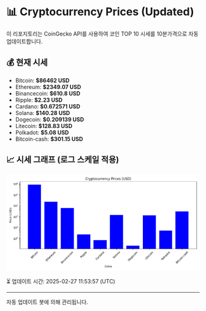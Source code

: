 
# 📊 Cryptocurrency Prices (Updated)

이 리포지토리는 CoinGecko API를 사용하여 코인 TOP 10 시세를 10분가격으로 자동 업데이트합니다.

## 💰 현재 시세
- Bitcoin: **$86462 USD**
- Ethereum: **$2349.07 USD**
- Binancecoin: **$610.8 USD**
- Ripple: **$2.23 USD**
- Cardano: **$0.672571 USD**
- Solana: **$140.28 USD**
- Dogecoin: **$0.209139 USD**
- Litecoin: **$128.83 USD**
- Polkadot: **$5.08 USD**
- Bitcoin-cash: **$301.15 USD**

## 📈 시세 그래프 (로그 스케일 적용)
![Crypto Prices](crypto_prices.png)

⏳ 업데이트 시간: 2025-02-27 11:53:57 (UTC)

---
자동 업데이트 봇에 의해 관리됩니다.
